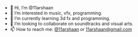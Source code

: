 - 👋 Hi, I’m @11arshaan
- 👀 I’m interested in music, vfx, programming.
- 🌱 I’m currently learning 3d fx and programming.
- 💞️ I’m looking to collaborate on soundtracks and visual arts.
- 📫 How to reach me: [@11arshaan](https://www.instagram.com/11arshaan/) or 11arshaan@gmail.com

<!---
11arshaan/11arshaan is a ✨ special ✨ repository because its `README.md` (this file) appears on your GitHub profile.
You can click the Preview link to take a look at your changes.
--->
